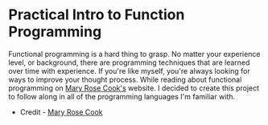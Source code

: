 # Practical Intro to Function Programming

Functional programming is a hard thing to grasp. No matter your experience level, or background, there are programming techniques that are learned over time with experience. If you're like myself, you're always looking for ways to improve your thought process. While reading about functional programming on [Mary Rose Cook's](http://maryrosecook.com/blog/post/a-practical-introduction-to-functional-programming) website. I decided to create this project to follow along in all of the programming languages I'm familiar with.

- Credit - [Mary Rose Cook](http://maryrosecook.com/blog)
